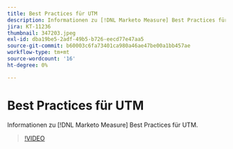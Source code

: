 ```yaml
---
title: Best Practices für UTM
description: Informationen zu [!DNL Marketo Measure] Best Practices für UTM.
jira: KT-11236
thumbnail: 347203.jpeg
exl-id: dba19be5-2adf-49b5-b726-eecd77e47aa5
source-git-commit: b60003c6fa73401ca980a46ae47be00a1bb457ae
workflow-type: tm+mt
source-wordcount: '16'
ht-degree: 0%

---
```


# Best Practices für UTM

Informationen zu [!DNL Marketo Measure] Best Practices für UTM.

>[!VIDEO](https://video.tv.adobe.com/v/347203/?quality=12&learn=on)
